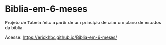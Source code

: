 # Biblia-em-6-meses
Projeto de Tabela feito a partir de um principio de criar um plano de estudos da bíblia.

Acesse: https://erickhbd.github.io/Biblia-em-6-meses/
